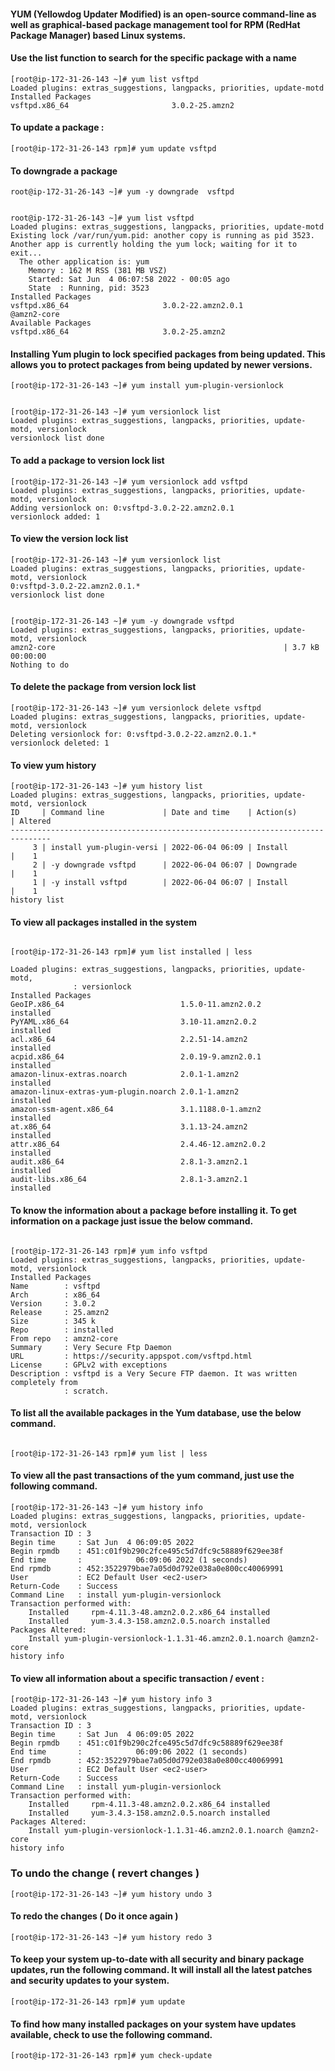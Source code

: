 #### YUM (Yellowdog Updater Modified) is an open-source command-line as well as graphical-based package management tool for RPM (RedHat Package Manager) based Linux systems.

#### Use the list function to search for the specific package with a name

```
[root@ip-172-31-26-143 ~]# yum list vsftpd
Loaded plugins: extras_suggestions, langpacks, priorities, update-motd
Installed Packages
vsftpd.x86_64                       3.0.2-25.amzn2             
```

#### To update a package :

```
[root@ip-172-31-26-143 rpm]# yum update vsftpd
```


#### To downgrade a package

```
root@ip-172-31-26-143 ~]# yum -y downgrade  vsftpd


root@ip-172-31-26-143 ~]# yum list vsftpd
Loaded plugins: extras_suggestions, langpacks, priorities, update-motd
Existing lock /var/run/yum.pid: another copy is running as pid 3523.
Another app is currently holding the yum lock; waiting for it to exit...
  The other application is: yum
    Memory : 162 M RSS (381 MB VSZ)
    Started: Sat Jun  4 06:07:58 2022 - 00:05 ago
    State  : Running, pid: 3523
Installed Packages
vsftpd.x86_64                     3.0.2-22.amzn2.0.1                     @amzn2-core
Available Packages
vsftpd.x86_64                     3.0.2-25.amzn2      
```



#### Installing Yum plugin to lock specified packages from being updated. This allows you to protect packages from being updated by newer versions.

```
[root@ip-172-31-26-143 ~]# yum install yum-plugin-versionlock


[root@ip-172-31-26-143 ~]# yum versionlock list
Loaded plugins: extras_suggestions, langpacks, priorities, update-motd, versionlock
versionlock list done
```

#### To add a package to version lock list 

```
[root@ip-172-31-26-143 ~]# yum versionlock add vsftpd
Loaded plugins: extras_suggestions, langpacks, priorities, update-motd, versionlock
Adding versionlock on: 0:vsftpd-3.0.2-22.amzn2.0.1
versionlock added: 1
```

#### To view the version lock list 

```
[root@ip-172-31-26-143 ~]# yum versionlock list
Loaded plugins: extras_suggestions, langpacks, priorities, update-motd, versionlock
0:vsftpd-3.0.2-22.amzn2.0.1.*
versionlock list done


[root@ip-172-31-26-143 ~]# yum -y downgrade vsftpd
Loaded plugins: extras_suggestions, langpacks, priorities, update-motd, versionlock
amzn2-core                                                   | 3.7 kB  00:00:00     
Nothing to do
```

#### To delete the package from version lock list 

```
[root@ip-172-31-26-143 ~]# yum versionlock delete vsftpd
Loaded plugins: extras_suggestions, langpacks, priorities, update-motd, versionlock
Deleting versionlock for: 0:vsftpd-3.0.2-22.amzn2.0.1.*
versionlock deleted: 1
```


#### To view yum history 

```
[root@ip-172-31-26-143 ~]# yum history list
Loaded plugins: extras_suggestions, langpacks, priorities, update-motd, versionlock
ID     | Command line             | Date and time    | Action(s)      | Altered
-------------------------------------------------------------------------------
     3 | install yum-plugin-versi | 2022-06-04 06:09 | Install        |    1   
     2 | -y downgrade vsftpd      | 2022-06-04 06:07 | Downgrade      |    1   
     1 | -y install vsftpd        | 2022-06-04 06:07 | Install        |    1   
history list

```



#### To view all packages installed in the system

```

[root@ip-172-31-26-143 rpm]# yum list installed | less

Loaded plugins: extras_suggestions, langpacks, priorities, update-motd,
              : versionlock
Installed Packages
GeoIP.x86_64                          1.5.0-11.amzn2.0.2               installed
PyYAML.x86_64                         3.10-11.amzn2.0.2                installed
acl.x86_64                            2.2.51-14.amzn2                  installed
acpid.x86_64                          2.0.19-9.amzn2.0.1               installed
amazon-linux-extras.noarch            2.0.1-1.amzn2                    installed
amazon-linux-extras-yum-plugin.noarch 2.0.1-1.amzn2                    installed
amazon-ssm-agent.x86_64               3.1.1188.0-1.amzn2               installed
at.x86_64                             3.1.13-24.amzn2                  installed
attr.x86_64                           2.4.46-12.amzn2.0.2              installed
audit.x86_64                          2.8.1-3.amzn2.1                  installed
audit-libs.x86_64                     2.8.1-3.amzn2.1                  installed

```


#### To know the information about a package before installing it. To get information on a package just issue the below command.

```

[root@ip-172-31-26-143 rpm]# yum info vsftpd
Loaded plugins: extras_suggestions, langpacks, priorities, update-motd, versionlock
Installed Packages
Name        : vsftpd
Arch        : x86_64
Version     : 3.0.2
Release     : 25.amzn2
Size        : 345 k
Repo        : installed
From repo   : amzn2-core
Summary     : Very Secure Ftp Daemon
URL         : https://security.appspot.com/vsftpd.html
License     : GPLv2 with exceptions
Description : vsftpd is a Very Secure FTP daemon. It was written completely from
            : scratch.
```


#### To list all the available packages in the Yum database, use the below command.


```

[root@ip-172-31-26-143 rpm]# yum list | less

```



#### To view all the past transactions of the yum command, just use the following command.

```
[root@ip-172-31-26-143 ~]# yum history info 
Loaded plugins: extras_suggestions, langpacks, priorities, update-motd, versionlock
Transaction ID : 3
Begin time     : Sat Jun  4 06:09:05 2022
Begin rpmdb    : 451:c01f9b290c2fce495c5d7dfc9c58889f629ee38f
End time       :            06:09:06 2022 (1 seconds)
End rpmdb      : 452:3522979bae7a05d0d792e038a0e800cc40069991
User           : EC2 Default User <ec2-user>
Return-Code    : Success
Command Line   : install yum-plugin-versionlock
Transaction performed with:
    Installed     rpm-4.11.3-48.amzn2.0.2.x86_64 installed
    Installed     yum-3.4.3-158.amzn2.0.5.noarch installed
Packages Altered:
    Install yum-plugin-versionlock-1.1.31-46.amzn2.0.1.noarch @amzn2-core
history info
```

#### To view all information about a specific transaction / event :


```
[root@ip-172-31-26-143 ~]# yum history info 3
Loaded plugins: extras_suggestions, langpacks, priorities, update-motd, versionlock
Transaction ID : 3
Begin time     : Sat Jun  4 06:09:05 2022
Begin rpmdb    : 451:c01f9b290c2fce495c5d7dfc9c58889f629ee38f
End time       :            06:09:06 2022 (1 seconds)
End rpmdb      : 452:3522979bae7a05d0d792e038a0e800cc40069991
User           : EC2 Default User <ec2-user>
Return-Code    : Success
Command Line   : install yum-plugin-versionlock
Transaction performed with:
    Installed     rpm-4.11.3-48.amzn2.0.2.x86_64 installed
    Installed     yum-3.4.3-158.amzn2.0.5.noarch installed
Packages Altered:
    Install yum-plugin-versionlock-1.1.31-46.amzn2.0.1.noarch @amzn2-core
history info
```



### To undo the change ( revert changes )

```
[root@ip-172-31-26-143 ~]# yum history undo 3
```


#### To redo the changes ( Do it once again )

```
[root@ip-172-31-26-143 ~]# yum history redo 3
```


#### To keep your system up-to-date with all security and binary package updates, run the following command. It will install all the latest patches and security updates to your system.

```
[root@ip-172-31-26-143 rpm]# yum update

```


#### To find how many installed packages on your system have updates available, check to use the following command.

```
[root@ip-172-31-26-143 rpm]# yum check-update
```


